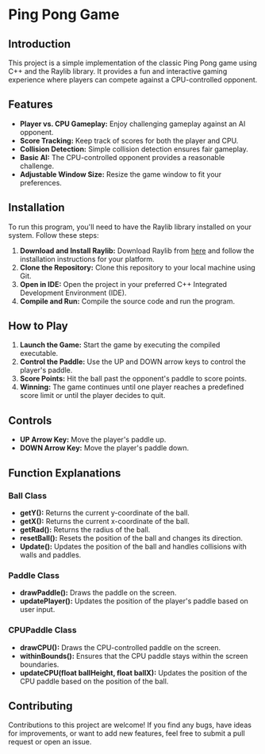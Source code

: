 # Ping Pong Game

## Introduction

This project is a simple implementation of the classic Ping Pong game using C++ and the Raylib library. It provides a fun and interactive gaming experience where players can compete against a CPU-controlled opponent.

## Features

- **Player vs. CPU Gameplay:** Enjoy challenging gameplay against an AI opponent.
- **Score Tracking:** Keep track of scores for both the player and CPU.
- **Collision Detection:** Simple collision detection ensures fair gameplay.
- **Basic AI:** The CPU-controlled opponent provides a reasonable challenge.
- **Adjustable Window Size:** Resize the game window to fit your preferences.

## Installation

To run this program, you'll need to have the Raylib library installed on your system. Follow these steps:

1. **Download and Install Raylib:** Download Raylib from [here](https://www.raylib.com/) and follow the installation instructions for your platform.
2. **Clone the Repository:** Clone this repository to your local machine using Git.
3. **Open in IDE:** Open the project in your preferred C++ Integrated Development Environment (IDE).
4. **Compile and Run:** Compile the source code and run the program.

## How to Play

1. **Launch the Game:** Start the game by executing the compiled executable.
2. **Control the Paddle:** Use the UP and DOWN arrow keys to control the player's paddle.
3. **Score Points:** Hit the ball past the opponent's paddle to score points.
4. **Winning:** The game continues until one player reaches a predefined score limit or until the player decides to quit.

## Controls

- **UP Arrow Key:** Move the player's paddle up.
- **DOWN Arrow Key:** Move the player's paddle down.

## Function Explanations

### Ball Class

- **getY():** Returns the current y-coordinate of the ball.
- **getX():** Returns the current x-coordinate of the ball.
- **getRad():** Returns the radius of the ball.
- **resetBall():** Resets the position of the ball and changes its direction.
- **Update():** Updates the position of the ball and handles collisions with walls and paddles.

### Paddle Class

- **drawPaddle():** Draws the paddle on the screen.
- **updatePlayer():** Updates the position of the player's paddle based on user input.

### CPUPaddle Class

- **drawCPU():** Draws the CPU-controlled paddle on the screen.
- **withinBounds():** Ensures that the CPU paddle stays within the screen boundaries.
- **updateCPU(float ballHeight, float ballX):** Updates the position of the CPU paddle based on the position of the ball.

## Contributing

Contributions to this project are welcome! If you find any bugs, have ideas for improvements, or want to add new features, feel free to submit a pull request or open an issue.

